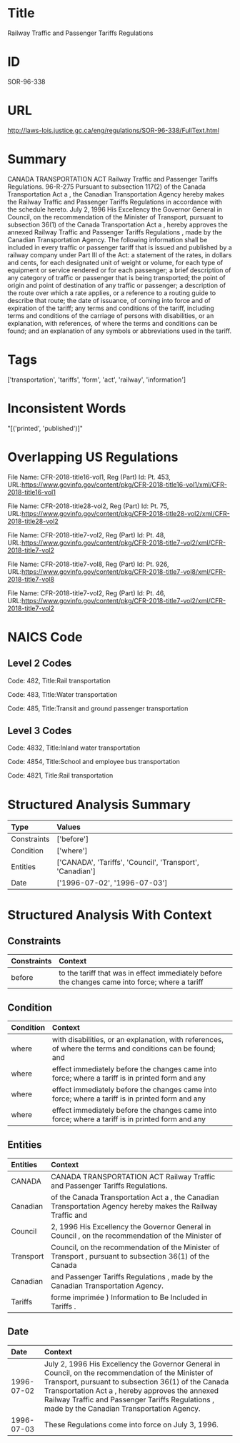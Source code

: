 # Title
Railway Traffic and Passenger Tariffs Regulations


# ID
SOR-96-338

# URL
http://laws-lois.justice.gc.ca/eng/regulations/SOR-96-338/FullText.html


# Summary
CANADA TRANSPORTATION ACT Railway Traffic and Passenger Tariffs Regulations.
96-R-275 Pursuant to subsection 117(2) of the  Canada Transportation Act a , the Canadian Transportation Agency hereby makes the  Railway Traffic and Passenger Tariffs Regulations  in accordance with the schedule hereto.
July 2, 1996 His Excellency the Governor General in Council, on the recommendation of the Minister of Transport, pursuant to subsection 36(1) of the  Canada Transportation Act a , hereby approves the annexed  Railway Traffic and Passenger Tariffs Regulations , made by the Canadian Transportation Agency.
The following information shall be included in every traffic or passenger tariff that is issued and published by a railway company under Part III of the Act: a statement of the rates, in dollars and cents, for each designated unit of weight or volume, for each type of equipment or service rendered or for each passenger; a brief description of any category of traffic or passenger that is being transported; the point of origin and point of destination of any traffic or passenger; a description of the route over which a rate applies, or a reference to a routing guide to describe that route; the date of issuance, of coming into force and of expiration of the tariff; any terms and conditions of the tariff, including terms and conditions of the carriage of persons with disabilities, or an explanation, with references, of where the terms and conditions can be found; and an explanation of any symbols or abbreviations used in the tariff.


# Tags
['transportation', 'tariffs', 'form', 'act', 'railway', 'information']


# Inconsistent Words
"[('printed', 'published')]"


# Overlapping US Regulations
File Name: CFR-2018-title16-vol1, Reg (Part) Id: Pt. 453, URL:https://www.govinfo.gov/content/pkg/CFR-2018-title16-vol1/xml/CFR-2018-title16-vol1

File Name: CFR-2018-title28-vol2, Reg (Part) Id: Pt. 75, URL:https://www.govinfo.gov/content/pkg/CFR-2018-title28-vol2/xml/CFR-2018-title28-vol2

File Name: CFR-2018-title7-vol2, Reg (Part) Id: Pt. 48, URL:https://www.govinfo.gov/content/pkg/CFR-2018-title7-vol2/xml/CFR-2018-title7-vol2

File Name: CFR-2018-title7-vol8, Reg (Part) Id: Pt. 926, URL:https://www.govinfo.gov/content/pkg/CFR-2018-title7-vol8/xml/CFR-2018-title7-vol8

File Name: CFR-2018-title7-vol2, Reg (Part) Id: Pt. 46, URL:https://www.govinfo.gov/content/pkg/CFR-2018-title7-vol2/xml/CFR-2018-title7-vol2




# NAICS Code
## Level 2 Codes
Code: 482, Title:Rail transportation

Code: 483, Title:Water transportation

Code: 485, Title:Transit and ground passenger transportation




## Level 3 Codes
Code: 4832, Title:Inland water transportation

Code: 4854, Title:School and employee bus transportation

Code: 4821, Title:Rail transportation







# Structured Analysis Summary
| Type        | Values                                                    |
|:------------|:----------------------------------------------------------|
| Constraints | ['before']                                                |
| Condition   | ['where']                                                 |
| Entities    | ['CANADA', 'Tariffs', 'Council', 'Transport', 'Canadian'] |
| Date        | ['1996-07-02', '1996-07-03']                              |


# Structured Analysis With Context
 


## Constraints
| Constraints   | Context                                                                                         |
|:--------------|:------------------------------------------------------------------------------------------------|
| before        | to the tariff that was in effect immediately before the changes came into force; where a tariff |


## Condition
| Condition   | Context                                                                                                    |
|:------------|:-----------------------------------------------------------------------------------------------------------|
| where       | with disabilities, or an explanation, with references, of where the terms and conditions can be found; and |
| where       | effect immediately before the changes came into force; where a tariff is in printed form and any           |
| where       | effect immediately before the changes came into force; where a tariff is in printed form and any           |
| where       | effect immediately before the changes came into force; where a tariff is in printed form and any           |


## Entities
| Entities   | Context                                                                                                      |
|:-----------|:-------------------------------------------------------------------------------------------------------------|
| CANADA     | CANADA  TRANSPORTATION ACT Railway Traffic and Passenger Tariffs Regulations.                                |
| Canadian   | of the Canada Transportation Act a , the Canadian Transportation Agency hereby makes the Railway Traffic and |
| Council    | 2, 1996 His Excellency the Governor General in Council , on the recommendation of the Minister of            |
| Transport  | Council, on the recommendation of the Minister of Transport , pursuant to subsection 36(1) of the  Canada    |
| Canadian   | and Passenger Tariffs Regulations , made by the Canadian  Transportation Agency.                             |
| Tariffs    | forme imprimée ) Information to Be Included in Tariffs .                                                     |


## Date
| Date       | Context                                                                                                                                                                                                                                                                                                          |
|:-----------|:-----------------------------------------------------------------------------------------------------------------------------------------------------------------------------------------------------------------------------------------------------------------------------------------------------------------|
| 1996-07-02 | July 2, 1996 His Excellency the Governor General in Council, on the recommendation of the Minister of Transport, pursuant to subsection 36(1) of the  Canada Transportation Act a , hereby approves the annexed  Railway Traffic and Passenger Tariffs Regulations , made by the Canadian Transportation Agency. |
| 1996-07-03 | These Regulations come into force on July 3, 1996.                                                                                                                                                                                                                                                               |


